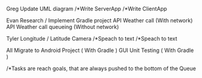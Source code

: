 Greg
    Update UML diagram
    /*Write ServerApp
    /*Write ClientApp

Evan
    Research / Implement Gradle project
    API Weather call (With network)
    API Weather call queueing (Without network)

Tyler
    Longitude / Latitude
    Camera
    /*Speach to text
    /*Speach to text

All
    Migrate to Android Project ( With Gradle )
    GUI
    Unit Testing ( With Gradle )

/*Tasks are reach goals, that are always pushed to the bottom of the Queue